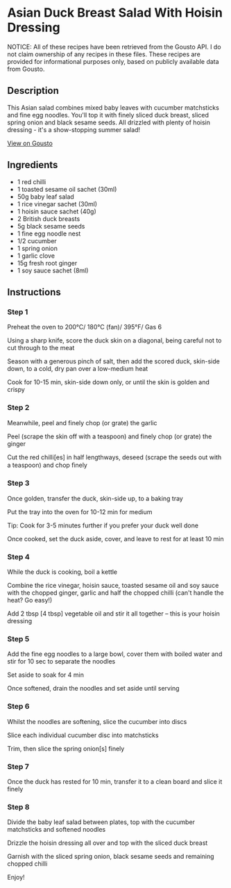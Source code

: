 # Asian Duck Breast Salad With Hoisin Dressing

NOTICE: All of these recipes have been retrieved from the Gousto API. I do not claim ownership of any recipes in these files. These recipes are provided for informational purposes only, based on publicly available data from Gousto.

## Description

This Asian salad combines mixed baby leaves with cucumber matchsticks and fine egg noodles. You'll top it with finely sliced duck breast, sliced spring onion and black sesame seeds. All drizzled with plenty of hoisin dressing - it's a show-stopping summer salad!

[View on Gousto](https://www.gousto.co.uk/recipes/cookbook/asian-duck-breast-salad-with-hoisin-dressing)

## Ingredients

- 1 red chilli
- 1 toasted sesame oil sachet (30ml)
- 50g baby leaf salad
- 1 rice vinegar sachet (30ml)
- 1 hoisin sauce sachet (40g)
- 2 British duck breasts
- 5g black sesame seeds
- 1 fine egg noodle nest
- 1/2 cucumber
- 1 spring onion
- 1 garlic clove
- 15g fresh root ginger
- 1 soy sauce sachet (8ml)

## Instructions


### Step 1

Preheat the oven to 200°C/ 180°C (fan)/ 395°F/ Gas 6


Using a sharp knife, score the duck skin on a diagonal, being careful not to cut through to the meat


Season with a generous pinch of salt, then add the scored duck, skin-side down, to a cold, dry pan over a low-medium heat


Cook for 10-15 min, skin-side down only, or until the skin is golden and crispy


### Step 2

Meanwhile, peel and finely chop (or grate) the garlic


Peel (scrape the skin off with a teaspoon) and finely chop (or grate) the ginger


Cut the red chilli<span class="text-danger">[es]</span> in half lengthways, deseed (scrape the seeds out with a teaspoon) and chop ﬁnely


### Step 3

Once golden, transfer the duck, skin-side up, to a baking tray


Put the tray into the oven for 10-12 min for medium


Tip: Cook for 3-5 minutes further if you prefer your duck well done


Once cooked, set the duck aside, cover, and leave to rest for at least 10 min


### Step 4

While the duck is cooking, boil a kettle


Combine the rice vinegar, hoisin sauce, toasted sesame oil and soy sauce with the chopped ginger, garlic and half the chopped chilli (can't handle the heat? Go easy!)


Add 2 tbsp <span class="text-danger">[4 tbsp]</span> vegetable oil and stir it all together – this is your hoisin dressing


### Step 5

Add the fine egg noodles to a large bowl, cover them with boiled water and stir for 10 sec to separate the noodles


Set aside to soak for 4 min


Once softened, drain the noodles and set aside until serving


### Step 6

Whilst the noodles are softening, slice the cucumber into discs


Slice each individual cucumber disc into matchsticks 


Trim, then slice the spring onion<span class="text-danger">[s]</span> finely


### Step 7

Once the duck has rested for 10 min, transfer it to a clean board and slice it finely

### Step 8

Divide the baby leaf salad between plates, top with the cucumber matchsticks and softened noodles


Drizzle the hoisin dressing all over and top with the sliced duck breast


Garnish with the sliced spring onion, black sesame seeds and remaining chopped chilli


Enjoy!

